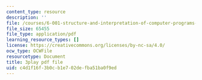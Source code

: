 ```yaml
---
content_type: resource
description: ''
file: /courses/6-001-structure-and-interpretation-of-computer-programs-spring-2005/c4d1f16f3b0cb1e702defba51ba0f9ed_V_7mmwpgJHU.pdf
file_size: 65455
file_type: application/pdf
learning_resource_types: []
license: https://creativecommons.org/licenses/by-nc-sa/4.0/
ocw_type: OCWFile
resourcetype: Document
title: 3play pdf file
uid: c4d1f16f-3b0c-b1e7-02de-fba51ba0f9ed
---
```

